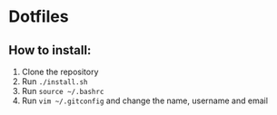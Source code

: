 Dotfiles
========

How to install:
---------------

1. Clone the repository
2. Run `./install.sh`
3. Run `source ~/.bashrc`
5. Run `vim ~/.gitconfig` and change the name, username and email
